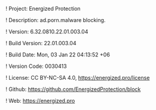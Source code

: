 ! Project: Energized Protection

! Description: ad.porn.malware blocking.

! Version: 6.32.0810.22.01.003.04

! Build Version: 22.01.003.04

! Build Date: Mon, 03 Jan 22 04:13:52 +06

! Version Code: 0030413

! License: CC BY-NC-SA 4.0, https://energized.pro/license

! Github: https://github.com/EnergizedProtection/block

! Web: https://energized.pro
